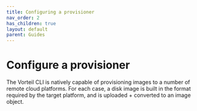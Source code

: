 ```yaml
---
title: Configuring a provisioner
nav_order: 2
has_children: true
layout: default
parent: Guides
---
```


# Configure a provisioner

The Vorteil CLI is natively capable of provisioning images to a number of remote cloud platforms. For each case, a disk image is built in the format required by the target platform, and is uploaded + converted to an image object. 